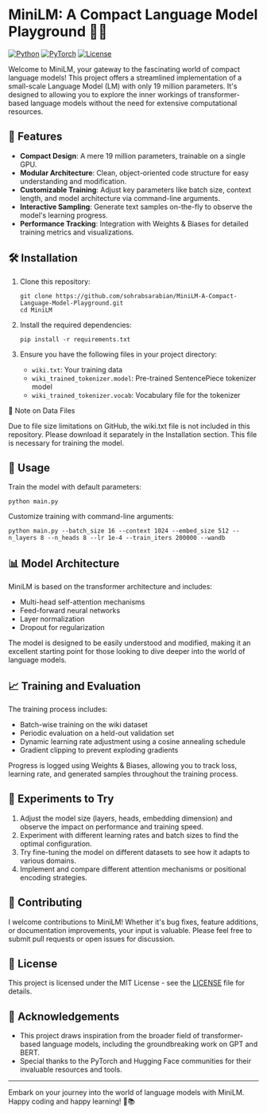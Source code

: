 # MiniLM: A Compact Language Model Playground 🚀🧠

[![Python](https://img.shields.io/badge/Python-3.7%2B-blue)](https://www.python.org/downloads/)
[![PyTorch](https://img.shields.io/badge/PyTorch-1.9%2B-ee4c2c)](https://pytorch.org/)
[![License](https://img.shields.io/badge/License-MIT-green.svg)](https://opensource.org/licenses/MIT)

Welcome to MiniLM, your gateway to the fascinating world of compact language models! This project offers a streamlined implementation of a small-scale Language Model (LM) with only 19 million parameters. It's designed to allowing you to explore the inner workings of transformer-based language models without the need for extensive computational resources.

## 🌟 Features

- **Compact Design**: A mere 19 million parameters, trainable on a single GPU.
- **Modular Architecture**: Clean, object-oriented code structure for easy understanding and modification.
- **Customizable Training**: Adjust key parameters like batch size, context length, and model architecture via command-line arguments.
- **Interactive Sampling**: Generate text samples on-the-fly to observe the model's learning progress.
- **Performance Tracking**: Integration with Weights & Biases for detailed training metrics and visualizations.

## 🛠️ Installation

1. Clone this repository:
   ```
   git clone https://github.com/sohrabsarabian/MiniLM-A-Compact-Language-Model-Playground.git
   cd MiniLM
   ```

2. Install the required dependencies:
   ```
   pip install -r requirements.txt
   ```

3. Ensure you have the following files in your project directory:
   - `wiki.txt`: Your training data
   - `wiki_trained_tokenizer.model`: Pre-trained SentencePiece tokenizer model
   - `wiki_trained_tokenizer.vocab`: Vocabulary file for the tokenizer

📝 Note on Data Files


Due to file size limitations on GitHub, the wiki.txt file is not included in this repository. Please download it separately in the Installation section. This file is necessary for training the model.

## 🚀 Usage

Train the model with default parameters:
```
python main.py
```

Customize training with command-line arguments:
```
python main.py --batch_size 16 --context 1024 --embed_size 512 --n_layers 8 --n_heads 8 --lr 1e-4 --train_iters 200000 --wandb
```

## 📊 Model Architecture

MiniLM is based on the transformer architecture and includes:

- Multi-head self-attention mechanisms
- Feed-forward neural networks
- Layer normalization
- Dropout for regularization

The model is designed to be easily understood and modified, making it an excellent starting point for those looking to dive deeper into the world of language models.

## 📈 Training and Evaluation

The training process includes:

- Batch-wise training on the wiki dataset
- Periodic evaluation on a held-out validation set
- Dynamic learning rate adjustment using a cosine annealing schedule
- Gradient clipping to prevent exploding gradients

Progress is logged using Weights & Biases, allowing you to track loss, learning rate, and generated samples throughout the training process.

## 🧪 Experiments to Try

1. Adjust the model size (layers, heads, embedding dimension) and observe the impact on performance and training speed.
2. Experiment with different learning rates and batch sizes to find the optimal configuration.
3. Try fine-tuning the model on different datasets to see how it adapts to various domains.
4. Implement and compare different attention mechanisms or positional encoding strategies.

## 🤝 Contributing

I welcome contributions to MiniLM! Whether it's bug fixes, feature additions, or documentation improvements, your input is valuable. Please feel free to submit pull requests or open issues for discussion.

## 📜 License

This project is licensed under the MIT License - see the [LICENSE](LICENSE) file for details.

## 🙏 Acknowledgements

- This project draws inspiration from the broader field of transformer-based language models, including the groundbreaking work on GPT and BERT.
- Special thanks to the PyTorch and Hugging Face communities for their invaluable resources and tools.

---

Embark on your journey into the world of language models with MiniLM. Happy coding and happy learning! 🎉📚
